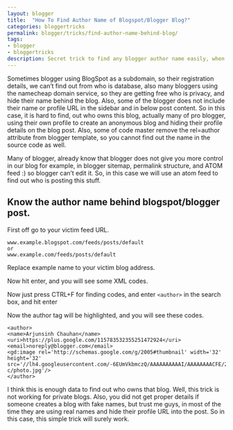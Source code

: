 ```yaml
---
layout: blogger
title:  "How To Find Author Name of Blogspot/Blogger Blog?"
categories: bloggertricks
permalink: blogger/tricks/find-author-name-behind-blog/
tags: 
- blogger
- bloggertricks
description: Secret trick to find any blogger author name easily, when they hide it's name in blog posts.
---
```


Sometimes blogger using BlogSpot as a subdomain, so their registration details, we can’t find out from who is database, also many bloggers using the namecheap domain service, so they are getting free who is privacy, and hide their name behind the blog. Also, some of the blogger does not include their name or profile URL in the sidebar and in below post content. So in this case, it is hard to find, out who owns this blog, actually many of pro blogger, using their own profile to create an anonymous blog and hiding their profile details on the blog post. Also, some of code master remove the rel=author attribute from blogger template, so you cannot find out the name in the source code as well.

Many of blogger, already know that blogger does not give you more control in our blog for example, in blogger sitemap, permalink structure, and ATOM feed :) so blogger can’t edit it. So, in this case we will use an atom feed to find out who is posting this stuff.


## Know the author name behind blogspot/blogger post. ##

First off go to your victim feed URL.

    www.example.blogspot.com/feeds/posts/default
    or
    www.example.com/feeds/posts/default

Replace example name to your victim blog address.

Now hit enter, and you will see some XML codes.

Now just press CTRL+F for finding codes, and enter `<author>` in the search box, and hit enter

Now the author tag will be highlighted, and you will see these codes.

    <author>
    <name>Arjunsinh Chauhan</name>
    <uri>https://plus.google.com/115783532355251472924</uri>
    <email>noreply@blogger.com</email>
    <gd:image rel='http://schemas.google.com/g/2005#thumbnail' width='32' height='32' src='//lh4.googleusercontent.com/-6EUmVkbmczQ/AAAAAAAAAAI/AAAAAAAACFE/2QJSzzNLiC0/s512-c/photo.jpg'/>
    </author>

I think this is enough data to find out who owns that blog. Well, this trick is not working for private blogs. Also, you did not get proper details if someone creates a blog with fake names, but trust me guys, in most of the time they are using real names and hide their profile URL into the post. So in this case, this simple trick will surely work.
